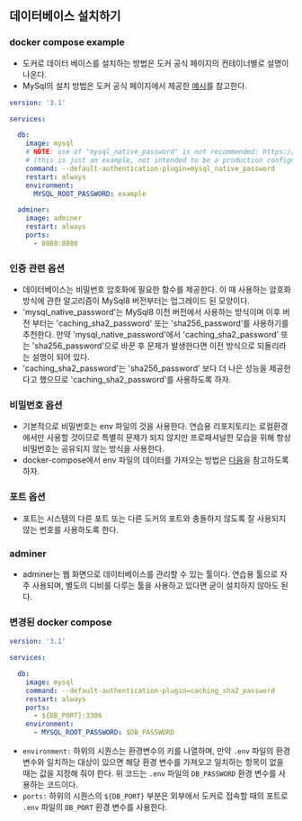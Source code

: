 ## 데이터베이스 설치하기

### docker compose example
- 도커로 데이터 베이스를 설치하는 방법은 도커 공식 페이지의 컨테이너별로 설명이 나온다.
- MySql의 설치 방법은 도커 공식 페이지에서 제공한 [예시](https://hub.docker.com/_/mysql)를 참고한다.
```yml
version: '3.1'

services:

  db:
    image: mysql
    # NOTE: use of "mysql_native_password" is not recommended: https://dev.mysql.com/doc/refman/8.0/en/upgrading-from-previous-series.html#upgrade-caching-sha2-password
    # (this is just an example, not intended to be a production configuration)
    command: --default-authentication-plugin=mysql_native_password
    restart: always
    environment:
      MYSQL_ROOT_PASSWORD: example

  adminer:
    image: adminer
    restart: always
    ports:
      - 8080:8080
```

### 인증 관련 옵션
- 데이터베이스는 비밀번호 암호화에 필요한 함수를 제공한다. 이 때 사용하는 암호화 방식에 관한 알고리즘이 MySql8 버전부터는 업그레이드 된 모양이다.
- 'mysql_native_password'는 MySql8 이전 버전에서 사용하는 방식이며 이후 버전 부터는 'caching_sha2_password' 또는 'sha256_password'를 사용하기를 추천한다. 만약 'mysql_native_password'에서 'caching_sha2_password' 또는 'sha256_password'으로 바꾼 후 문제가 발생한다면 이전 방식으로 되돌리라는 설명이 되어 있다.
- 'caching_sha2_password'는 'sha256_password' 보다 더 나은 성능을 제공한다고 했으므로 'caching_sha2_password'를 사용하도록 하자.

### 비밀번호 옵션
- 기본적으로 비밀번호는 env 파일의 것을 사용한다. 연습용 리포지토리는 로컬환경에서만 사용할 것이므로 특별히 문제가 되지 않지만 프로패셔널한 모습을 위해 항상 비밀번호는 공유되지 않는 방식을 사용한다.
- docker-compose에서 env 파일의 데이터를 가져오는 방법은 [다음](https://docs.docker.com/compose/environment-variables/set-environment-variables/#additional-information)을 참고하도록 하자.

### 포트 옵션
- 포트는 시스템의 다른 포트 또는 다른 도커의 포트와 충돌하지 않도록 잘 사용되지 않는 번호를 사용하도록 한다.

### adminer
- adminer는 웹 화면으로 데이터베이스를 관리할 수 있는 툴이다. 연습용 툴으로 자주 사용되며, 별도의 디비를 다루는 툴을 사용하고 있다면 굳이 설치하지 않아도 된다.

### 변경된 docker compose
```yml
version: '3.1'

services:

  db:
    image: mysql
    command: --default-authentication-plugin=caching_sha2_password
    restart: always
    ports:
      - ${DB_PORT}:3306
    environment:
      - MYSQL_ROOT_PASSWORD: $DB_PASSWORD
```

- `environment:` 하위의 시퀀스는 환경변수의 키를 나열하며, 만약 `.env` 파일의 환경 변수와 일치하는 대상이 있으면 해당 환경 변수를 가져오고 일치하는 항목이 없을 때는 값을 지정해 줘야 한다. 위 코드는 `.env` 파일의 `DB_PASSWORD` 환경 변수를 사용하는 코드이다.
- `ports:` 하위의 시퀀스의 `${DB_PORT}` 부분은 외부에서 도커로 접속할 때의 포트로 `.env` 파일의 `DB_PORT` 환경 변수를 사용한다.
